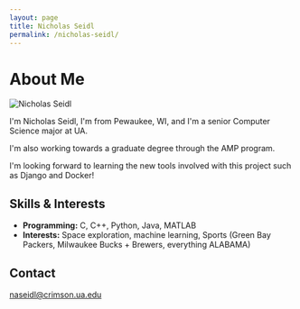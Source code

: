 ```yaml
---
layout: page
title: Nicholas Seidl
permalink: /nicholas-seidl/
---
```


# About Me

![Nicholas Seidl](/assets/images/nseidl.png)

I'm Nicholas Seidl, I'm from Pewaukee, WI, and I'm a senior Computer Science major at UA. 

I'm also working towards a graduate degree through the AMP program. 

I'm looking forward to learning the new tools involved with this project such as Django and Docker!


## Skills & Interests

- **Programming:** C, C++, Python, Java, MATLAB
- **Interests:** Space exploration, machine learning, Sports (Green Bay Packers, Milwaukee Bucks + Brewers, everything ALABAMA)

## Contact

naseidl@crimson.ua.edu

